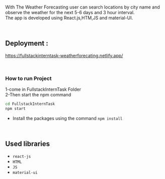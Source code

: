 
<br/>

With The Weather Forecasting user can search locations by city name and observe the weather for the next 5-6 days and 3 hour interval.
<br />
The app is developed using React.js,HTM,JS and material-UI.

<br/>

##  Deployment :

https://fullstackinterntask-weatherforecating.netlify.app/
<br/>

<br/>

###  How to run Project

1-come in FullstackInternTask Folder
</br>
2-Then start the npm command



```bash
cd FullstackInternTask
npm start

```

- Install the packages using the command `npm install`

<br/>

##  Used libraries

- `react-js`
- `HTML`
- `JS`
- `material-ui`



<br/>


